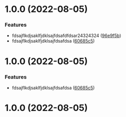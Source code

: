 # 1.0.0 (2022-08-05)


### Features

* fdsajflkdjsaklfjdklsajfdsafdfdsar24324324 ([96e9f5b](https://github.com/LucyHeres/test/commit/96e9f5b1d337de3eb3d623ecf278a3c0415551f7))
* fdsajflkdjsaklfjdklsajfdsafdsa ([60685c5](https://github.com/LucyHeres/test/commit/60685c56fa622948df0b1873ba56906e20a694a5))



# 1.0.0 (2022-08-05)


### Features

* fdsajflkdjsaklfjdklsajfdsafdsa ([60685c5](https://github.com/LucyHeres/test/commit/60685c56fa622948df0b1873ba56906e20a694a5))



# 1.0.0 (2022-08-05)



